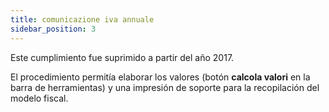 ```yaml
---
title: comunicazione iva annuale
sidebar_position: 3
---
```


Este cumplimiento fue suprimido a partir del año 2017.

El procedimiento permitía elaborar los valores (botón **calcola valori** en la barra de herramientas) y una impresión de soporte para la recopilación del modelo fiscal.